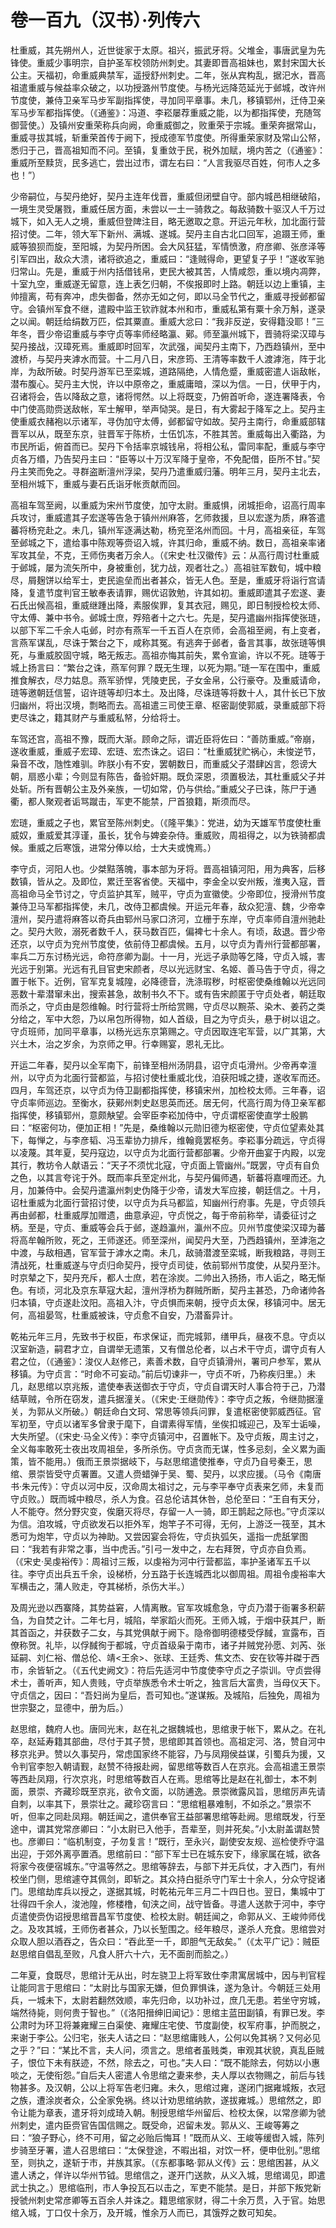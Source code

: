# 卷一百九（汉书）·列传六

杜重威，其先朔州人，近世徙家于太原。祖兴，振武牙将。父堆金，事唐武皇为先锋使。重威少事明宗，自护圣军校领防州刺史。其妻即晋高祖妹也，累封宋国大长公主。天福初，命重威典禁军，遥授舒州刺史。二年，张从宾构乱，据汜水，晋高祖遣重威与候益率众破之，以功授潞州节度使。与杨光远降范延光于邺城，改许州节度使，兼侍卫亲军马步军副指挥使，寻加同平章事。未几，移镇郓州，迁侍卫亲军马步军都指挥使。（《通鉴》：冯道、李崧屡荐重威之能，以为都指挥使，充随驾御营使。）及镇州安重荣称兵向阙，命重威御之，败重荣于宗城。重荣奔据常山，重威寻拔其城，斩重荣首传于阙下，授成德军节度使。所得重荣家财及常山公帑，悉归于己，晋高祖知而不问。至镇，复重敛于民，税外加赋，境内苦之（《通鉴》：重威所至黩货，民多逃亡，尝出过市，谓左右曰：“人言我驱尽百姓，何市人之多也！”）

少帝嗣位，与契丹绝好，契丹主连年伐晋，重威但闭壁自守。部内城邑相继破陷，一境生灵受屠戮，重威任居方面，未尝以一土一骑救之。每敌骑数十驱汉人千万过城下，如入无人之境，重威但登陴注目，略无邀取之意。开运元年秋，加北面行营招讨使。二年，领大军下新州、满城、遂城。契丹主自古北口回军，追蹑王师，重威等狼狈而旋，至阳城，为契丹所困。会大风狂猛，军情愤激，府彦卿、张彦泽等引军四出，敌众大溃，诸将欲追之，重威曰：“逢贼得命，更望复子乎！”遂收军驰归常山。先是，重威于州内括借钱帛，吏民大被其苦，人情咸怨，重以境内凋弊，十室九空，重威遂无留意，连上表乞归朝，不俟报即时上路。朝廷以边上重镇，主帅擅离，苟有奔冲，虑失御备，然亦无如之何，即以马全节代之，重威寻授邺都留守。会镇州军食不继，遣殿中监王钦祚就本州和市，重威私第有粟十余万斛，遂录之以闻。朝廷给绢数万匹，偿其粟直。重威大忿曰：“我非反逆，安得籍没耶！”三年冬，晋少帝诏重威与李守贞等率师经略瀛、鄚。师至瀛州城下，晋骑将梁汉璋与契丹接战，汉璋死焉。重威即时回军，次武强，闻契丹主南下，乃西趋镇州，至中渡桥，与契丹夹滹水而营。十二月八日，宋彦筠、王清等率数千人渡滹沲，阵于北岸，为敌所破。时契丹游军已至栾城，道路隔绝，人情危蹙，重威密遣人诣敌帐，潜布腹心。契丹主大悦，许以中原帝之，重威庸暗，深以为信。一日，伏甲于内，召诸将会，告以降敌之意，诸将愕然。以上将既变，乃俯首听命，遂连署降表，令中门使高勋赍送敌帐，军士解甲，举声恸哭。是日，有大雾起于降军之上。契丹主使重威衣赭袍以示诸军，寻伪加守太傅，邺都留守如故。契丹主南行，命重威部辖晋军以从，既至东京，驻晋军于陈桥，士伍饥冻，不胜其苦。重威每出入衢路，为市民所诟，俯首而已。契丹下令括率京城钱帛，将相公私，雷同率配，重威与李守贞各万缗，乃告契丹主曰：“臣等以十万汉军降于皇帝，不免配借，臣所不甘。”契丹主笑而免之。寻群盗断澶州浮梁，契丹乃遣重威归藩。明年三月，契丹主北去，至相州城下，重威与妻石氏诣牙帐贡献而回。

高祖车驾至阙，以重威为宋州节度使，加守太尉。重威惧，闭城拒命，诏高行周率兵攻讨，重威遣其子宏遂等告急于镇州州麻答，乞师救援，旦以宏遂为质，麻答遣蕃将杨兖赴之。未几，镇州军逐满达勒，杨兖至洺州而回。十月，高祖亲征，车驾至邺城之下，遣给事中陈观等赍诏入城，许其归命，重威不纳。数日，高祖亲率诸军攻其垒，不克，王师伤夷者万余人。（《宋史·杜汉徽传》云：从高行周讨杜重威于邺城，屡为流矢所中，身被重创，犹力战，观者壮之。）高祖驻军数旬，城中粮尽，屑麹饼以给军士，吏民逾垒而出者甚众，皆无人色。至是，重威牙将诣行宫请降，复遣节度判官王敏奉表请罪，赐优诏敦勉，许其如初。重威即遣其子宏遂、妻石氏出候高祖，重威继踵出降，素服俟罪，复其衣冠，赐见，即日制授检校太师、守太傅、兼中书令。邺城士庶，殍殕者十之六七。先是，契丹遣幽州指挥使张琏，以部下军二千余人屯邺，时亦有燕军一千五百人在京师，会高祖至阙，有上变者，言燕军谋乱，尽诛于繁台之下，咸称其冤。有逃奔于邺者，备言其事，故张琏等惧死，与重威胶固守城，略无叛志。高祖亦悔其前失，累令宣谕，许以不死。琏等于城上扬言曰：“繁台之诛，燕军何罪？既无生理，以死为期。”琏一军在围中，重威推食解衣，尽力姑息。燕军骄悍，凭陵吏民，子女金帛，公行豪夺。及重威请命，琏等邀朝廷信誓，诏许琏等却归本土。及出降，尽诛琏等将数十人，其什长已下放归幽州，将出汉境，剽略而去。高祖遣三司使王章、枢密副使郭威，录重威部下将吏尽诛之，籍其财产与重威私帑，分给将士。

车驾还宫，高祖不豫，既而大渐。顾命之际，谓近臣将佐曰：“善防重威。”帝崩，遂收重威，重威子宏璋、宏琏、宏杰诛之。诏曰：“杜重威犹贮祸心，未悛逆节，枭音不改，虺性难驯。昨朕小有不安，罢朝数日，而重威父子潜肆凶言，怨谤大朝，扇惑小辈；今则显有陈告，备验奸期。既负深恩，须置极法，其杜重威父子并处斩。所有晋朝公主及外亲族，一切如常，仍与供给。”重威父子已诛，陈尸于通衢，都人聚观者诟骂蹴击，军吏不能禁，尸首狼籍，斯须而尽。

宏琏，重威之子也，累官至陈州刺史。（《隆平集》：党进，幼为天雄军节度使杜重威奴，重威爱其淳谨，虽长，犹令与婢妾杂侍。重威败，周祖得之，以为铁骑都虞候。重威之后寒饿，进常分俸以给，士大夫或愧焉。）

李守贞，河阳人也。少桀黠落魄，事本部为牙将。晋高祖镇河阳，用为典客，后移数镇，皆从之。及即位，累迁至客省使。天福中，李金全以安州叛，淮夷入寇，晋高祖命马全节讨之，守贞监护其军，贼平，守贞为宣徽使。少帝即位，授滑州节度兼侍卫马军都指挥使，未几，改侍卫都虞候。开运元年春，敌众犯澶、魏，少帝幸澶州，契丹遣将麻答以奇兵由郓州马家口济河，立栅于东岸，守贞率师自澶州驰赴之。契丹大败，溺死者数千人，获马数百匹，偏裨七十余人。有顷，敌退。晋少帝还京，以守贞为兖州节度使，依前侍卫都虞候。五月，以守贞为青州行营都部署，率兵二万东讨杨光远，命符彦卿为副。十一月，光远子承勋等乞降，守贞入城，害光远于别第。光远有孔目官吏宋颜者，尽以光远财宝、名姬、善马告于守贞，得之置于帐下。近例，官军克复城隍，必降德音，洗涤瑕秽，时枢密使桑维翰以光远同恶数十辈潜窜未出，搜索甚急，故制书久不下。或有告宋颜匿于守贞处者，朝廷取而杀之，守贞由是怨维翰。时行营将士所给赏赐，守贞尽以黦茶、染木、姜药之类分给之，军中大怨，乃以帛包所得物，如人首级，目之为守贞头，悬于树以诅之。守贞班师，加同平章事，以杨光远东京第赐之。守贞因取连宅军营，以广其第，大兴土木，治之岁余，为京师之甲。行幸赐宴，恩礼无比。

开运二年春，契丹以全军南下，前锋至相州汤阴县，诏守贞屯滑州。少帝再幸澶州，以守贞为北面行营都监，与招讨使杜重威北伐，洎获阳城之捷，遂收军而还。四月，车驾还京，以守贞为侍卫副都指挥使，移镇宋州，加检校太师。三年春，诏守贞率师巡边。至衡水，获鄚州刺史赵思英而还。居无何，代高行周为侍卫亲军都指挥使，移镇郓州，意颇觖望。会宰臣李崧加侍中，守贞谓枢密使直学士殷鹏曰：“枢密何功，便加正相！”先是，桑维翰以元勋旧德为枢密使，守贞位望素处其下，每惮之，与李彦韬、冯玉辈协力排斥，维翰竟罢枢务。李崧事分疏远，守贞得以凌蔑。其年夏，契丹寇边，以守贞为北面行营都部署。少帝开曲宴于内殿，以宠其行，教坊令人献语云：“天子不须忧北寇，守贞面上管幽州。”既罢，守贞有自负之色，以其言夸诧于外。既而率兵至定州北，与契丹偏师遇，斩蕃将嘉哩而还。九月，加兼侍中。会契丹遣瀛州刺史伪降于少帝，请发大军应接，朝廷信之。十月，诏杜重威为北面行营招讨使，以守贞为兵马都监，知幽州行府事。先是，守贞领兵再由邺都，杜重威厚加赠遗，曲意承迎，守贞悦之，每于帝前称举，请委征讨之柄。至是，守贞、重威等会兵于邺，遂趋瀛州，瀛州不应。贝州节度使梁汉璋为蕃将高牟翰所败，死之，王师遂还。师至深州，闻契丹大至，乃西趋镇州，至滹沲之中渡，与敌相遇，官军营于滹水之南。未几，敌骑潜渡至栾城，断我粮路，寻则王清战死，杜重威遂与守贞归命契丹，授守贞司徒，依前郓州节度使，从契丹至汴。时京辇之下，契丹充斥，都人士庶，若在涂炭。二帅出入扬扬，市人诟之，略无惭色。有顷，河北及京东草寇大起，澶州浮桥为群贼所断，契丹主甚恐，乃命诸帅各归本镇，守贞遂赴汶阳。高祖入汴，守贞惧而来朝，授守贞太保，移镇河中。居无何，高祖晏驾，杜重威被诛，守贞愈不自安，乃潜畜异计。

乾祐元年三月，先致书于权臣，布求保证，而完城郭，缮甲兵，昼夜不息。守贞以汉室新造，嗣君才立，自谓举无遗策，又有僧总伦者，以占术干守贞，谓守贞有人君之位，（《通鉴》：浚仪人赵修己，素善术数，自守贞镇滑州，署司户参军，累从移镇。为守贞言：“时命不可妄动。”前后切谏非一，守贞不听，乃称疾归里。）未几，赵思绾以京兆叛，遣使奉表送御衣于守贞，守贞自谓天时人事合符于己，乃潜结草贼，令所在窃发，遣兵据潼关。（《宋史·王继勋传》：李守贞之叛，令继勋据潼关，为郭从义所破。）朝廷命白文珂、常思等领兵问罪，复遣枢密使郭威西征。官军初至，守贞以诸军多曾隶于麾下，自谓素得军情，坐俟扣城迎己，及军士诟噪，大失所望。（《宋史·马全义传》：李守贞镇河中，召置帐下。及守贞叛，周主讨之，全义每率敢死士夜出攻周祖垒，多所杀伤。守贞贪而无谋，性多忌刻，全义累为画策，皆不能用。）俄而王景崇据岐下，与赵思绾遣使推奉，守贞乃自号秦王，思绾、景崇皆受守贞署置。又遣人赍蜡弹于吴、蜀、契丹，以求应援。（马令《南唐书·朱元传》：守贞以河中反，汉命周太祖讨之，元与李平奉守贞表来乞师，未复而守贞败。）既而城中粮尽，杀人为食。召总伦诘其休咎，总伦至曰：“王自有天分，人不能夺。然分野灾变，俟磨灭将尽，存留一人一骑，即王鹊起之际也。”守贞深以为信。洎攻城，守贞欲发石以拒外军，炮竿子不可得，无何，上游泛一筏至，其木悉可为炮竿，守贞以为神助。又尝因宴会将佐，守贞执弧矢，遥指一虎舐掌图曰：“我若有非常之事，当中虎舌。”引弓一发中之，左右拜贺，守贞亦自负焉。（《宋史·吴虔裕传》：周祖讨三叛，以虔裕为河中行营都监，率护圣诸军五千以往。李守贞出兵五千余，设梯桥，分五路于长连城西北以御周祖。周祖令虔裕率大军横击之，蒲人败走，夺其梯桥，杀伤大半。）

及周光逊以西寨降，其势益窘，人情离散。官军攻城愈急，守贞乃潜于衙署多积薪刍，为自焚之计。二年七月，城陷，举家蹈火而死。王师入城，于烟中获其尸，断其首函之，并获数子二女，与其党俱献于阙下。隐帝御明德楼受俘馘，宣露布，百僚称贺。礼毕，以俘馘徇于都城，守贞首级枭于南市，诸子并贼党孙愿、刘芮、张延嗣、刘仁裕、僧总伦、靖<王余>、张球、王廷秀、焦文杰、安在钦等并磔于西市，余皆斩之。（《五代史阙文》：符后先适河中节度使李守贞之子崇训。守贞尝得术士，善听声，知人贵贱，守贞举族悉令术士听之，独言后大富贵，当母仪天下。守贞信之，因曰：“吾妇尚为皇后，吾可知也。”遂谋叛。及城陷，后独免，周祖为世宗娶之，显德中，册为后。）

赵思绾，魏府人也。唐同光末，赵在礼之据魏城也，思绾隶于帐下，累从之。在礼卒，赵延寿籍其部曲，尽付于其子赞，思绾即其首领也。高祖定河、洛，赞自河中移京兆尹。赞以久事契丹，常虑国家终不能容，乃与凤翔侯益谋，引蜀兵为援，又令判官李恕入朝请觐，赵赞不待报赴阙，留思绾等数百人在京兆。会高祖遣王景崇等西赴凤翔，行次京兆，时思绾等数百人在焉。思绾等比是赵在礼御士，本不刺面，景崇、齐藏珍既至京兆，欲令文面，以防逋逸。景崇微露风旨，思绾厉声先请自刺，以率其下，景崇壮之。藏珍窃言曰：“思绾粗暴难制，不如杀之。”景崇不听，但率之同赴凤翔。朝廷闻之，遣供奉官王益部署思绾等赴阙。思绾既发，行至途中，谓其党常彦卿曰：“小太尉已入他手，吾辈至，则并死矣。”小太尉盖谓赵赞也。彦卿曰：“临机制变，子勿复言！”既行，至永兴，副使安友规、巡检使乔守温出迎，于郊外离亭置酒。思绾前曰：“部下军士已在城东安下，缘家属在城，欲各将家今夜便宿城东。”守温等然之。思绾等辞去，与部下并无兵仗，才入西门，有州校坐门侧，思绾遽夺其佩剑，即斩之。其众持白挺杀守门军士十余人，分众守捉诸门。思绾劫库兵以授之，遂据其城，时乾祐元年三月二十四日也。翌日，集城中丁壮得四千余人，浚池隍，修楼橹，旬浃之间，战守皆备。寻遣人送款于河中，李守贞遣使赍伪诏授思绾晋昌军节度使、检校太尉。朝廷闻之，命郭从义、王峻帅师伐之。及攻其城，王师伤者甚众，乃以长堑围之。经年粮尽，遂杀人充食。思绾尝对众取人胆以酒吞之，告众曰：“吞此至一千，即胆气无敌矣。”（《太平广记》：贼臣赵思绾自倡乱至败，凡食人肝六十六，无不面剖而脍之。）

二年夏，食既尽，思绾计无从出，时左骁卫上将军致仕李肃寓居城中，因与判官程让能同言于思绾曰：“太尉比与国家无嫌，但负罪惧诛，遂为急计。今朝廷三处用兵，一城未下，太尉若翻然效顺，率先归命，以功补过，庶几无患。若坐守穷城，端然待毙，则何贵于智也。”（《洛阳搢绅旧闻记》：思绾主蓝田副镇，有罪已发。李公肃时为环卫将兼雍耀三白渠使、雍耀庄宅使、节度副使，权军府事，护而脱之，来谢于李公。公归宅，张夫人诘之曰：“赵思绾庸贱人，公何以免其祸？又何必见之乎？”曰：“某比不言，夫人问，须言之。思绾者虽贱类，审观其状貌，真乱臣贼子，恨位下未有朕迹，不然，除去之，可也。”夫人曰：“既不能除去，何妨以小惠啖之，无使衔怨。”自后夫人密遣人令思绾之妻来参，夫人厚以衣物赐之，前后与钱物甚多。及汉朝，公以上将军告老归雍。未久，思绾过雍，遂闭门据雍城叛，衣冠之族，遭涂炭者众，公全家免祸。终以计劝思绾纳款，遂拔雍城。）思绾然之，即令让能为章表，遣牙将刘成琦入朝。制授思绾华州留后、检校太保，以常彦卿为虢州刺史，遣内臣赍官告国信赐之。既受命，迟留未发。郭从义、王峻等筹之曰：“狼子野心，终不可用，留之必贻后悔耳！”既而从义、王峻等缓辔入城，陈列步骑至牙署，遣人召思绾曰：“太保登途，不暇出祖，对饮一杯，便申仳别。”思绾至，则执之，遂斩于市，并族其家。（《东都事略·郭从义传》云：思绾困甚，从义遣人诱之，佯许以华州节钺。思绾信之，遂开门送款，从义入城，思绾谒见，即遣武士执之。）思绾临刑，市人争投瓦石以击之，军吏不能禁。是日，并部下叛党新授虢州刺史常彦卿等五百余人并诛之。籍思绾家财，得二十余万贯，入于官。始思绾入城，丁口仅十余万，及开城，惟余万人而已，其饿殍之数可知矣。
